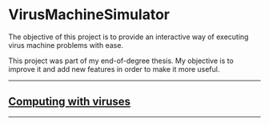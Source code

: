 VirusMachineSimulator
===========================================
The objective of this project is to provide an interactive way of executing virus machine problems with ease. 

This project was part of my end-of-degree thesis. My objective is to improve it and add new features in order to make it more useful. 

---------------------
## [Computing with viruses](https://www.sciencedirect.com/science/article/pii/S0304397515011457)
---------------------
